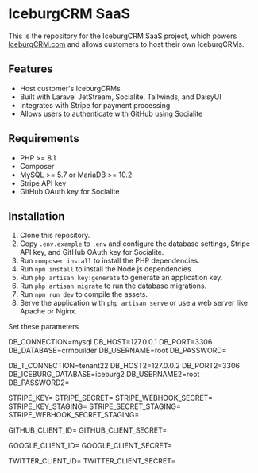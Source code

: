 IceburgCRM SaaS
===============

This is the repository for the IceburgCRM SaaS project, which powers [IceburgCRM.com](https://www.iceburgcrm.com/) and allows customers to host their own IceburgCRMs.

Features
--------

-   Host customer's IceburgCRMs
-   Built with Laravel JetStream, Socialite, Tailwinds, and DaisyUI
-   Integrates with Stripe for payment processing
-   Allows users to authenticate with GitHub using Socialite

Requirements
------------

-   PHP >= 8.1
-   Composer
-   MySQL >= 5.7 or MariaDB >= 10.2
-   Stripe API key
-   GitHub OAuth key for Socialite

Installation
------------

1.  Clone this repository.
2.  Copy `.env.example` to `.env` and configure the database settings, Stripe API key, and GitHub OAuth key for Socialite.
3.  Run `composer install` to install the PHP dependencies.
4.  Run `npm install` to install the Node.js dependencies.
5.  Run `php artisan key:generate` to generate an application key.
6.  Run `php artisan migrate` to run the database migrations.
7.  Run `npm run dev` to compile the assets.
8.  Serve the application with `php artisan serve` or use a web server like Apache or Nginx.

Set these parameters

DB_CONNECTION=mysql
DB_HOST=127.0.0.1
DB_PORT=3306
DB_DATABASE=crmbuilder
DB_USERNAME=root
DB_PASSWORD=

DB_T_CONNECTION=tenant22
DB_HOST2=127.0.0.2
DB_PORT2=3306
DB_ICEBURG_DATABASE=iceburg2
DB_USERNAME2=root
DB_PASSWORD2=

STRIPE_KEY=
STRIPE_SECRET=
STRIPE_WEBHOOK_SECRET=
STRIPE_KEY_STAGING=
STRIPE_SECRET_STAGING=
STRIPE_WEBHOOK_SECRET_STAGING=

GITHUB_CLIENT_ID=
GITHUB_CLIENT_SECRET=

GOOGLE_CLIENT_ID=
GOOGLE_CLIENT_SECRET=

TWITTER_CLIENT_ID=
TWITTER_CLIENT_SECRET=
